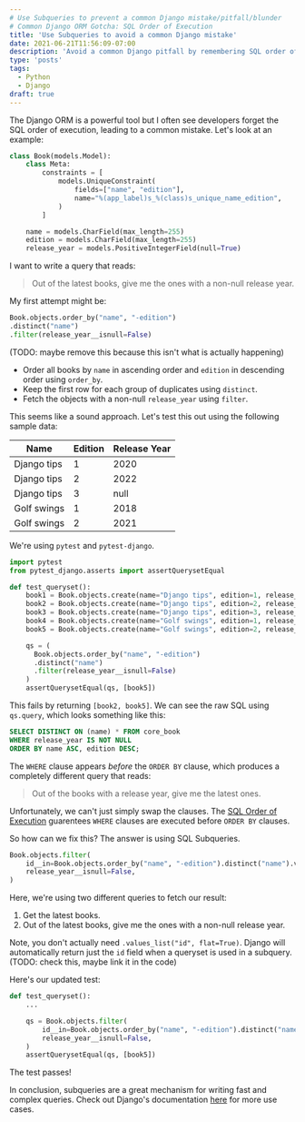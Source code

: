 ```yaml
---
# Use Subqueries to prevent a common Django mistake/pitfall/blunder
# Common Django ORM Gotcha: SQL Order of Execution
title: 'Use Subqueries to avoid a common Django mistake'
date: 2021-06-21T11:56:09-07:00
description: 'Avoid a common Django pitfall by remembering SQL order of execution and using Subqueries'
type: 'posts'
tags:
  - Python
  - Django
draft: true
---
```


The Django ORM is a powerful tool but I often see developers forget the SQL order of execution, leading to a common mistake. Let's look at an example:

```python
class Book(models.Model):
    class Meta:
        constraints = [
            models.UniqueConstraint(
                fields=["name", "edition"],
                name="%(app_label)s_%(class)s_unique_name_edition",
            )
        ]

    name = models.CharField(max_length=255)
    edition = models.CharField(max_length=255)
    release_year = models.PositiveIntegerField(null=True)
```

I want to write a query that reads:

> Out of the latest books, give me the ones with a non-null release year.

My first attempt might be:

```python
Book.objects.order_by("name", "-edition")
.distinct("name")
.filter(release_year__isnull=False)
```

(TODO: maybe remove this because this isn't what is actually happening)

- Order all books by `name` in ascending order and `edition` in descending order using `order_by`.
- Keep the first row for each group of duplicates using `distinct`.
- Fetch the objects with a non-null `release_year` using `filter`.

This seems like a sound approach. Let's test this out using the following sample data:

| Name        | Edition | Release Year |
| ----------- | ------- | ------------ |
| Django tips | 1       | 2020         |
| Django tips | 2       | 2022         |
| Django tips | 3       | null         |
| Golf swings | 1       | 2018         |
| Golf swings | 2       | 2021         |

We're using `pytest` and `pytest-django`.

```python
import pytest
from pytest_django.asserts import assertQuerysetEqual

def test_queryset():
    book1 = Book.objects.create(name="Django tips", edition=1, release_year=2020)
    book2 = Book.objects.create(name="Django tips", edition=2, release_year=2022)
    book3 = Book.objects.create(name="Django tips", edition=3, release_year=None)
    book4 = Book.objects.create(name="Golf swings", edition=1, release_year=2018)
    book5 = Book.objects.create(name="Golf swings", edition=2, release_year=2021)

    qs = (
      Book.objects.order_by("name", "-edition")
      .distinct("name")
      .filter(release_year__isnull=False)
    )
    assertQuerysetEqual(qs, [book5])
```

This fails by returning `[book2, book5]`. We can see the raw SQL using `qs.query`, which looks something like this:

```sql
SELECT DISTINCT ON (name) * FROM core_book
WHERE release_year IS NOT NULL
ORDER BY name ASC, edition DESC;
```

The `WHERE` clause appears _before_ the `ORDER BY` clause, which produces a completely different query that reads:

> Out of the books with a release year, give me the latest ones.

Unfortunately, we can't just simply swap the clauses. The [SQL Order of Execution](https://www.sisense.com/blog/sql-query-order-of-operations/) guarentees `WHERE` clauses are executed before `ORDER BY` clauses.

So how can we fix this? The answer is using SQL Subqueries.

```python
Book.objects.filter(
    id__in=Book.objects.order_by("name", "-edition").distinct("name").values_list("id", flat=True),
    release_year__isnull=False,
)
```

Here, we're using two different queries to fetch our result:

1. Get the latest books.
2. Out of the latest books, give me the ones with a non-null release year.

Note, you don't actually need `.values_list("id", flat=True)`. Django will automatically return just the `id` field when a queryset is used in a subquery. (TODO: check this, maybe link it in the code)

Here's our updated test:

```python
def test_queryset():
    ...

    qs = Book.objects.filter(
        id__in=Book.objects.order_by("name", "-edition").distinct("name"),
        release_year__isnull=False,
    )
    assertQuerysetEqual(qs, [book5])
```

The test passes!

In conclusion, subqueries are a great mechanism for writing fast and complex queries. Check out Django's documentation [here](https://docs.djangoproject.com/en/dev/ref/models/expressions/#subquery-expressions) for more use cases.

